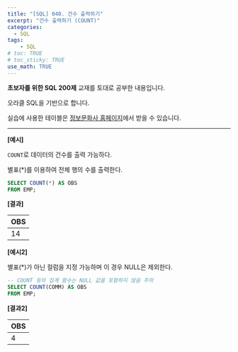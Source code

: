 ```yaml
---
title: "[SQL] 040. 건수 출력하기"
excerpt: "건수 출력하기 (COUNT)"
categories: 
  - SQL
tags: 
    - SQL
# toc: TRUE
# toc_sticky: TRUE
use_math: TRUE
---
```


**초보자를 위한 SQL 200제** 교재를 토대로 공부한 내용입니다.

오라클 SQL을 기반으로 합니다.

실습에 사용한 테이블은 [정보문화사 홈페이지](http://infopub.co.kr/index.asp)에서 받을 수 있습니다.

---

**[예시]**

`COUNT`로 데이터의 건수를 출력 가능하다.

별표(*)를 이용하여 전체 행의 수를 출력한다.

```sql
SELECT COUNT(*) AS OBS
FROM EMP;
```


**[결과]**

|OBS|
|-|
|14|


**[예시2]**

별표(*)가 아닌 컬럼을 지정 가능하며 이 경우 NULL은 제외한다.

```sql
-- COUNT 등의 집계 함수는 NULL 값을 포함하지 않음 주의
SELECT COUNT(COMM) AS OBS
FROM EMP;
```


**[결과2]**

|OBS|
|-|
|4|